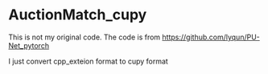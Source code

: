 # AuctionMatch_cupy

This is not my original code. The code is from https://github.com/lyqun/PU-Net_pytorch

I just convert cpp_exteion format to cupy format

